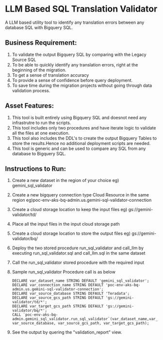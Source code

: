 # LLM Based SQL Translation Validator

A LLM based utility tool to identify any translation errors between any database SQL with Bigquery SQL.

## Business Requirement:
1. To validate the output Bigquery SQL by comparing with the Legacy Source SQL
2. To be able to quickly identify any translation errors, right at the beginning of the migration.
3. To get a sense of translation accuracy
4. To provide a sense of confidence before query deployment.
5. To save time during the migration projects without going through data validation process.

## Asset Features:
1. This tool is built entirely using Bigquery SQL and doesnot need any infrastrutre to run the scripts.
2. This tool includes only two procedures and have iterate logic to validate all the files at one execution.
3. This tool also includes the DDL's to create the output Bigquery Tables to store the results.Hence no additional deployment scripts are needed.
4. This tool is generic and can be used to compare any SQL from any database to Bigquery SQL.

## Instructions to Run:
 1. Create a new dataset in the region of your choice eg) gemini_sql_validator
 2. Create a new bigquery connection type Cloud Resource in the same region eg)poc-env-aks-bq-admin.us.gemini-sql-validator-connection
 3. Create a cloud storage location to keep the input files eg) gs://gemini-validator/td/
 4. Place all the input files in the input cloud storage path
 5. Create a cloud storage location to store the output files eg) gs://gemini-validator/bq/
 6. Deploy the two stored procedure run_sql_validator and call_llm by executing run_sql_validator.sql and call_llm.sql in the same dataset
 3. Call the run_sql_validator stored procedure with the required input
 4. Sample run_sql_validator Procedure call is as below

        DECLARE var_dataset_name STRING DEFAULT 'gemini_sql_validator';
        DECLARE var_connection_name STRING DEFAULT 'poc-env-aks-bq-admin.us.gemini-sql-validator-connection';
        DECLARE var_source_database STRING DEFAULT 'Teradata';
        DECLARE var_source_gcs_path STRING DEFAULT 'gs://gemini-validator/td/*'; 
        DECLARE var_target_gcs_path STRING DEFAULT 'gs://gemini-validator/bq/*';
        CALL `poc-env-aks-bq-admin.gemini_sql_validator.run_sql_validator`(var_dataset_name,var_connection_name, var_source_database, var_source_gcs_path, var_target_gcs_path);

5. See the output by quering the "validation_report" view.


